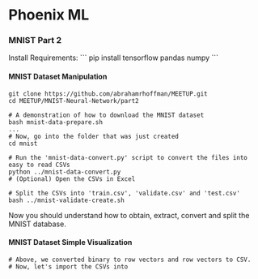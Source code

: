 # Phoenix ML
<h3>MNIST Part 2</h3>
Install Requirements:
```
pip install tensorflow pandas numpy
```

<h4>MNIST Dataset Manipulation</h4>

```
git clone https://github.com/abrahamrhoffman/MEETUP.git
cd MEETUP/MNIST-Neural-Network/part2

# A demonstration of how to download the MNIST dataset
bash mnist-data-prepare.sh
...
# Now, go into the folder that was just created
cd mnist

# Run the 'mnist-data-convert.py' script to convert the files into easy to read CSVs
python ../mnist-data-convert.py
# (Optional) Open the CSVs in Excel

# Split the CSVs into 'train.csv', 'validate.csv' and 'test.csv'
bash ../mnist-validate-create.sh
```

Now you should understand how to obtain, extract, convert and split the MNIST database.

<h4>MNIST Dataset Simple Visualization</h4>

```
# Above, we converted binary to row vectors and row vectors to CSV.
# Now, let's import the CSVs into 

```
